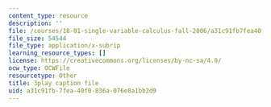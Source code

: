 ```yaml
---
content_type: resource
description: ''
file: /courses/18-01-single-variable-calculus-fall-2006/a31c91fb7fea40f0836a076e8a1bb2d9_BSAA0akmPEU.srt
file_size: 54544
file_type: application/x-subrip
learning_resource_types: []
license: https://creativecommons.org/licenses/by-nc-sa/4.0/
ocw_type: OCWFile
resourcetype: Other
title: 3play caption file
uid: a31c91fb-7fea-40f0-836a-076e8a1bb2d9
---
```

